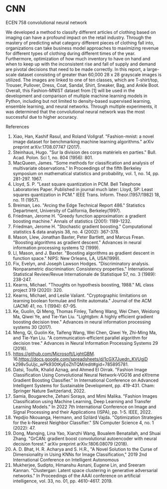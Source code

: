 # CNN
ECEN 758 convolutional neural network

We developed a method to classify different articles of clothing based on imaging can have a profound impact on the retail industry. Through the mastery of predicting what category different pieces of clothing fall into, 
organizations can take business model approaches to maximizing revenue for different types of clothing during different times of the year. Furthermore, optimization of how much inventory to have on hand and when to keep up 
with the inconsistent rise and fall of supply and demand are pivotal decisions that need to be made correctly. In this report, a large-scale dataset consisting of greater than 60,000 28 x 28 grayscale images is utilized. 
The images are linked to one of ten classes, which are T-shirt/top, Trouser, Pullover, Dress, Coat, Sandal, Shirt, Sneaker, Bag, and Ankle Boot. Overall, this Fashion-MNIST dataset from [1] will be used in the development and comparison 
of multiple machine learning models in Python, including but not limited to density-based supervised learning, ensemble learning, and neural networks. Through multiple experiments, it was determined that the 
convolutional neural network was the most successful due to higher accuracy. 


References
1. Xiao, Han, Kashif Rasul, and Roland Vollgraf. "Fashion-mnist: a
novel image dataset for benchmarking machine learning
algorithms." arXiv preprint arXiv:1708.07747 (2017).
2. Steinhaus, Hugo. "Sur la division des corps matériels en
parties." Bull. Acad. Polon. Sci 1, no. 804 (1956): 801.
3. MacQueen, James. "Some methods for classification and
analysis of multivariate observations." In Proceedings of the fifth
Berkeley symposium on mathematical statistics and probability,
vol. 1, no. 14, pp. 281-297. 1967.
4. Lloyd, S. P. "Least square quantization in PCM. Bell Telephone
Laboratories Paper. Published in journal much later: Lloyd, SP:
Least squares quantization in PCM." IEEE Trans. Inform.
Theor.(1957/1982) 18, no. 11 (1957).
5. Breiman, Leo. "Arcing the Edge Technical Report 486."
Statistics Department, University of California, Berkeley(1997).
6. Friedman, Jerome H. "Greedy function approximation: a
gradient boosting machine." Annals of statistics (2001):
1189-1232.
7. Friedman, Jerome H. "Stochastic gradient boosting."
Computational statistics & data analysis 38, no. 4 (2002):
367-378.
8. Mason, Llew, Jonathan Baxter, Peter Bartlett, and Marcus Frean.
"Boosting algorithms as gradient descent." Advances in neural
information processing systems 12 (1999).
9. Ll, Mason, and J. Baxter. "Boosting algorithms as gradient
descent in function space." NIPS: New Orleans, LA, USA(1999).
10. Fix, Evelyn, and Joseph Lawson Hodges. "Discriminatory
analysis. Nonparametric discrimination: Consistency properties."
International Statistical Review/Revue Internationale de Statistique
57, no. 3 (1989): 238-247.
11. Kearns, Michael. "Thoughts on hypothesis boosting, 1988."
ML class project 319 (2020): 320.
12. Kearns, Michael, and Leslie Valiant. "Cryptographic
limitations on learning boolean formulae and finite automata."
Journal of the ACM (JACM) 41, no. 1 (1994): 67-95.
13. Ke, Guolin, Qi Meng, Thomas Finley, Taifeng Wang, Wei
Chen, Weidong Ma, Qiwei Ye, and Tie-Yan Liu. "Lightgbm: A
highly efficient gradient boosting decision tree." Advances in
neural information processing systems 30 (2017).
14. Meng, Qi, Guolin Ke, Taifeng Wang, Wei Chen, Qiwei Ye,
Zhi-Ming Ma, and Tie-Yan Liu. "A communication-efficient
parallel algorithm for decision tree." Advances in Neural
Information Processing Systems 29 (2016).
15. https://github.com/Microsoft/LightGBM.
16.https://docs.google.com/spreadsheets/d/1cGX7Juedn_KVUgjD
k298v5uUjc_wPk930tKyEoZhTQM/edit#gid=785895781.
17. Datsi, Toufik, Khalid Aznag, and Ahmed El Oirrak. "Fashion
Image Classification Using Convolutional Neural
Network-VGG16 and eXtreme Gradient Boosting Classifier." In
International Conference on Advanced Intelligent Systems for
Sustainable Development, pp. 419-431. Cham: Springer Nature
Switzerland, 2022.
18. Samia, Bougareche, Zehani Soraya, and Mimi Malika.
"Fashion Images Classification using Machine Learning, Deep
Learning and Transfer Learning Models." In 2022 7th
International Conference on Image and Signal Processing and
their Applications (ISPA), pp. 1-5. IEEE, 2022.
19. Yepdjio Nkouanga, Hermann, and Szilárd Vajda. "Optimization
Strategies for the k-Nearest Neighbor Classifier." SN Computer
Science 4, no. 1 (2022): 47.
20. Dong, Manqing, Lina Yao, Xianzhi Wang, Boualem Benatallah,
and Shuai Zhang. "GrCAN: gradient boost convolutional
autoencoder with neural decision forest." arXiv preprint
arXiv:1806.08079 (2018).
21. A. D. Bhat, H. R. Acharya and S. H.R., "A Novel Solution to the
Curse of Dimensionality in Using KNNs for Image Classification,"
2019 2nd International Conference on Intelligent Autonomous
22. Mukherjee, Sudipto, Himanshu Asnani, Eugene Lin, and
Sreeram Kannan. "Clustergan: Latent space clustering in
generative adversarial networks." In Proceedings of the AAAI
conference on artificial intelligence, vol. 33, no. 01, pp.
4610-4617. 2019.
